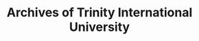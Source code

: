 ---
layout: repo
title: "Archives of Trinity International University"
id: 15828
permalink: repos/15828/
---